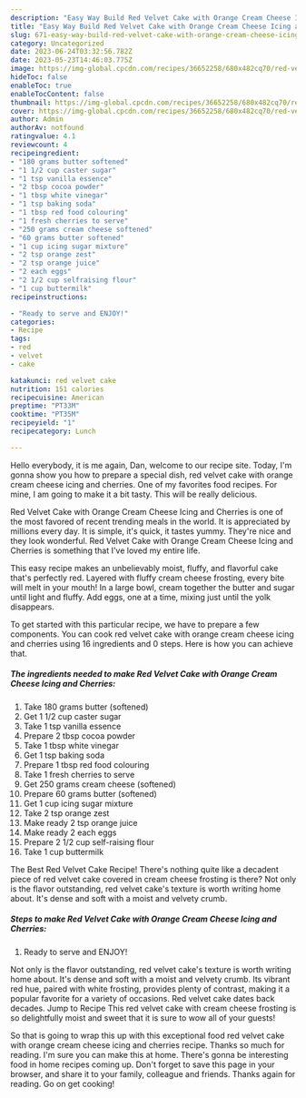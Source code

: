 ```yaml
---
description: "Easy Way Build Red Velvet Cake with Orange Cream Cheese Icing and Cherries the Very Delicious"
title: "Easy Way Build Red Velvet Cake with Orange Cream Cheese Icing and Cherries the Very Delicious"
slug: 671-easy-way-build-red-velvet-cake-with-orange-cream-cheese-icing-and-cherries-the-very-delicious
category: Uncategorized
date: 2023-06-24T03:32:56.782Z
date: 2023-05-23T14:46:03.775Z
image: https://img-global.cpcdn.com/recipes/36652258/680x482cq70/red-velvet-cake-with-orange-cream-cheese-icing-and-cherries-recipe-main-photo.jpg
hideToc: false
enableToc: true
enableTocContent: false
thumbnail: https://img-global.cpcdn.com/recipes/36652258/680x482cq70/red-velvet-cake-with-orange-cream-cheese-icing-and-cherries-recipe-main-photo.jpg
cover: https://img-global.cpcdn.com/recipes/36652258/680x482cq70/red-velvet-cake-with-orange-cream-cheese-icing-and-cherries-recipe-main-photo.jpg
author: Admin
authorAv: notfound
ratingvalue: 4.1
reviewcount: 4
recipeingredient:
- "180 grams butter softened"
- "1 1/2 cup caster sugar"
- "1 tsp vanilla essence"
- "2 tbsp cocoa powder"
- "1 tbsp white vinegar"
- "1 tsp baking soda"
- "1 tbsp red food colouring"
- "1 fresh cherries to serve"
- "250 grams cream cheese softened"
- "60 grams butter softened"
- "1 cup icing sugar mixture"
- "2 tsp orange zest"
- "2 tsp orange juice"
- "2 each eggs"
- "2 1/2 cup selfraising flour"
- "1 cup buttermilk"
recipeinstructions:

- "Ready to serve and ENJOY!"
categories:
- Recipe
tags:
- red
- velvet
- cake

katakunci: red velvet cake 
nutrition: 151 calories
recipecuisine: American
preptime: "PT33M"
cooktime: "PT35M"
recipeyield: "1"
recipecategory: Lunch

---
```



Hello everybody, it is me again, Dan, welcome to our recipe site. Today, I'm gonna show you how to prepare a special dish, red velvet cake with orange cream cheese icing and cherries. One of my favorites food recipes. For mine, I am going to make it a bit tasty. This will be really delicious.

Red Velvet Cake with Orange Cream Cheese Icing and Cherries is one of the most favored of recent trending meals in the world. It is appreciated by millions every day. It is simple, it's quick, it tastes yummy. They're nice and they look wonderful. Red Velvet Cake with Orange Cream Cheese Icing and Cherries is something that I've loved my entire life.

This easy recipe makes an unbelievably moist, fluffy, and flavorful cake that&#39;s perfectly red. Layered with fluffy cream cheese frosting, every bite will melt in your mouth! In a large bowl, cream together the butter and sugar until light and fluffy. Add eggs, one at a time, mixing just until the yolk disappears.


To get started with this particular recipe, we have to prepare a few components. You can cook red velvet cake with orange cream cheese icing and cherries using 16 ingredients and 0 steps. Here is how you can achieve that.

<!--inarticleads1-->

##### The ingredients needed to make Red Velvet Cake with Orange Cream Cheese Icing and Cherries:

1. Take 180 grams butter (softened)
1. Get 1 1/2 cup caster sugar
1. Take 1 tsp vanilla essence
1. Prepare 2 tbsp cocoa powder
1. Take 1 tbsp white vinegar
1. Get 1 tsp baking soda
1. Prepare 1 tbsp red food colouring
1. Take 1 fresh cherries to serve
1. Get 250 grams cream cheese (softened)
1. Prepare 60 grams butter (softened)
1. Get 1 cup icing sugar mixture
1. Take 2 tsp orange zest
1. Make ready 2 tsp orange juice
1. Make ready 2 each eggs
1. Prepare 2 1/2 cup self-raising flour
1. Take 1 cup buttermilk


The Best Red Velvet Cake Recipe! There&#39;s nothing quite like a decadent piece of red velvet cake covered in cream cheese frosting is there? Not only is the flavor outstanding, red velvet cake&#39;s texture is worth writing home about. It&#39;s dense and soft with a moist and velvety crumb. 

<!--inarticleads2-->

##### Steps to make Red Velvet Cake with Orange Cream Cheese Icing and Cherries:


1. Ready to serve and ENJOY!

Not only is the flavor outstanding, red velvet cake&#39;s texture is worth writing home about. It&#39;s dense and soft with a moist and velvety crumb. Its vibrant red hue, paired with white frosting, provides plenty of contrast, making it a popular favorite for a variety of occasions. Red velvet cake dates back decades. Jump to Recipe This red velvet cake with cream cheese frosting is so delightfully moist and sweet that it is sure to wow all of your guests! 

So that is going to wrap this up with this exceptional food red velvet cake with orange cream cheese icing and cherries recipe. Thanks so much for reading. I'm sure you can make this at home. There's gonna be interesting food in home recipes coming up. Don't forget to save this page in your browser, and share it to your family, colleague and friends. Thanks again for reading. Go on get cooking!
